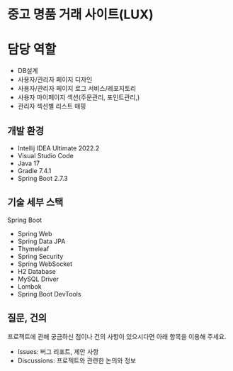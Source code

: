 # 중고 명품 거래 사이트(LUX)
# 담당 역할
* DB설계 
* 사용자/관리자 페이지 디자인
* 사용자/관리자 페이지 로그 서비스/레포지토리     
* 사용자 마이페이지 섹션(주문관리, 포인트관리,) 
* 관리자 섹션별 리스트 매핑

## 개발 환경

* Intellij IDEA Ultimate 2022.2
* Visual Studio Code
* Java 17
* Gradle 7.4.1
* Spring Boot 2.7.3

## 기술 세부 스택

Spring Boot

* Spring Web
* Spring Data JPA
* Thymeleaf
* Spring Security
* Spring WebSocket
* H2 Database
* MySQL Driver
* Lombok
* Spring Boot DevTools

## 질문, 건의

프로젝트에 관해 궁금하신 점이나 건의 사항이 있으시다면 아래 항목을 이용해 주세요.

* Issues: 버그 리포트, 제안 사항
* Discussions: 프로젝트와 관련한 논의와 정보
